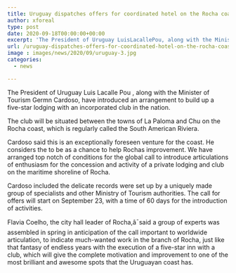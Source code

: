 ```yaml
---
title: Uruguay dispatches offers for coordinated hotel on the Rocha coast
author: xforeal 
type: post
date: 2020-09-18T00:00:00+00:00
excerpt: 'The President of Uruguay LuisLacallePou, along with the Minister of Tourism Germn Cardoso, have introduced an arrangement to build up a five-star lodging with a coordinated club in the country '
url: /uruguay-dispatches-offers-for-coordinated-hotel-on-the-rocha-coast/
image : images/news/2020/09/uruguay-3.jpg
categories:
  - news

---
```

The President of Uruguay Luis <span data-contrast="auto">Lacalle </span><span data-contrast="auto" /><span data-contrast="auto">Pou </span><span data-contrast="auto">, along with the Minister of Tourism Germn Cardoso, have introduced an arrangement to build up a five-star lodging with an incorporated club in the nation. </span>

The club will be situated between the towns of La Paloma and Chu on the Rocha coast, which is regularly called the South American Riviera.<span data-ccp-props='{"134233117":true,"134233118":true,"201341983":0,"335559739":200,"335559740":240}' /> 

Cardoso said this is an exceptionally foreseen venture for the coast. He considers the to be as a chance to help Rochas improvement. We have arranged top notch of conditions for the global call to introduce articulations of enthusiasm for the concession and activity of a private lodging and club on the maritime shoreline of Rocha.<span data-ccp-props='{"134233117":true,"134233118":true,"201341983":0,"335559739":200,"335559740":240}' /> 

Cardoso included the delicate records were set up by a uniquely made group of specialists and other Ministry of Tourism authorities. The call for offers will start on September 23, with a time of 60 days for the introduction of activities.<span data-ccp-props='{"134233117":true,"134233118":true,"201341983":0,"335559739":200,"335559740":240}' /> 

Flavia Coelho, the city hall leader of Rocha,â¯said a group of experts was assembled in spring in anticipation of the call important to worldwide articulation, to indicate much-wanted work in the branch of Rocha, just like that fantasy of endless years with the execution of a five-star inn with a club, which will give the complete motivation and improvement to one of the most brilliant and awesome spots that the Uruguayan coast has.<span data-ccp-props='{"134233117":true,"134233118":true,"201341983":0,"335559739":200,"335559740":240}' />